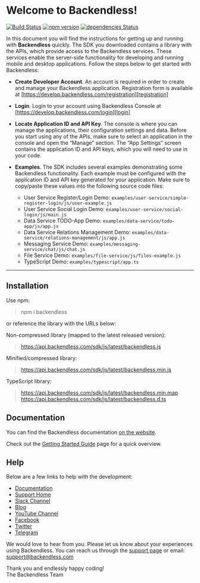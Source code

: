 # Welcome to Backendless!

[![Build Status](https://travis-ci.com/Backendless/JS-SDK.svg?branch=master)](https://travis-ci.com/Backendless/JS-SDK)
[![npm version](https://img.shields.io/npm/v/backendless.svg?style=flat)](https://www.npmjs.com/package/backendless)
[![dependencies Status](https://david-dm.org/backendless/JS-SDK/status.svg)](https://david-dm.org/backendless/JS-SDK)

In this document you will find the instructions for getting up and running with **Backendless** quickly. 
The SDK you downloaded contains a library with the APIs, which provide access to the Backendless services. 
These services enable the server-side functionality for developing and running mobile and desktop applications. 
Follow the steps below to get started with Backendless:

  * **Create Developer Account**. An account is required in order to create and manage your Backendless application. Registration form is available at [https://develop.backendless.com/registration][registration]
  * **Login**. Login to your account using Backendless Console at [https://develop.backendless.com/login][login]
  * **Locate Application ID and API Key**. The console is where you can manage the applications, their configuration settings and data. Before you start using any of the APIs, make sure to select an application in the console and open the “Manage” section. The “App Settings” screen contains the application ID and API keys, which you will need to use in your code.
  * **Examples**. The SDK includes several examples demonstrating some Backendless functionality. Each example must be configured with the application ID and API key generated for your application. Make sure to copy/paste these values into the following source code files:
  
    - User Service Register/Login Demo: `examples/user-service/simple-register-login/js/user-example.js`
    - User Service Social Login Demo: `examples/user-service/social-login/js/main.js`
    - Data Service TODO-App Demo: `examples/data-service/todo-app/js/app.js`
    - Data Service Relations Management Demo: `examples/data-service/relations-management/js/app.js`
    - Messaging Service Demo: `examples/messaging-service/chat/js/chat.js`  
    - File Service Demo: `examples/file-service/js/files-example.js`  
    - TypeScript Demo: `examples/typescript/app.ts`
---

## Installation
Use npm:
> npm i backendless

 or reference the library with the URLs below:
 
 Non-compressed library (mapped to the latest released version):
 > https://api.backendless.com/sdk/js/latest/backendless.js 
 
 Minified/compressed library:
 
 > https://api.backendless.com/sdk/js/latest/backendless.min.js
 
 TypeScript library:
 >https://api.backendless.com/sdk/js/latest/backendless.min.map
 https://api.backendless.com/sdk/js/latest/backendless.d.ts
 
## Documentation

You can find the Backendless documentation [on the website][documentation].

Check out the [Getting Started Guide][quick start] page for a quick overview.

## Help
Below are a few links to help with the development:

* [Documentation][documentation]
* [Support Home][support]
* [Slack Channel][slack]
* [Blog][blog]
* [YouTube Channel][youtube]
* [Facebook][facebook]
* [Twitter][twitter]
* [Telegram][telegram]

We would love to hear from you. Please let us know about your experiences using Backendless. 
You can reach us through the [support page][support] or email: [support@backendless.com](mailto:support@backendless.com)

Thank you and endlessly happy coding!  
The Backendless Team

[documentation]: https://backendless.com/docs/js/
[support]: https://support.backendless.com
[slack]: https://slack.backendless.com
[telegram]: https://t.me/backendless_chat
[blog]: https://backendless.com/blog
[youtube]: https://youtube.com/backendless
[facebook]: https://facebook.com/backendless
[twitter]: https://twitter.com/backendless
[login]: https://develop.backendless.com/login
[registration]: https://develop.backendless.com/registration
[quick start]: https://backendless.com/docs/js/quick_start_guide.html
